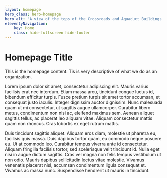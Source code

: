 ```yaml
---
layout: homepage
hero_class: hero-homepage
hero_alt: "A view of the tops of the Crossroads and Aquaduct Buildings in downtown Rochester, including rhe statue of Mercury atop the Aquaduct Building, against a blue sky."
eleventyNavigation:
    key: Home
    class: hide-fullscreen hide-footer
---
```

# Homepage Title

This is the homepage content.  Tis is very descriptive of what we do as an organization.

Lorem ipsum dolor sit amet, consectetur adipiscing elit. Mauris varius facilisis erat nec interdum. Etiam massa arcu, tincidunt congue luctus id, bibendum efficitur turpis. Fusce pretium turpis sit amet tortor accumsan, et consequat justo iaculis. Integer dignissim auctor dignissim. Nunc malesuada quam ut mi consectetur, ut sagittis augue ullamcorper. Curabitur libero metus, condimentum non nisi ac, eleifend maximus sem. Aenean aliquet sagittis tellus, ac placerat leo aliquam vitae. Aliquam consectetur mattis quam non rhoncus. Cras lobortis ex eget rutrum mattis.

Duis tincidunt sagittis aliquet. Aliquam eros diam, molestie ut pharetra eu, facilisis quis massa. Duis dapibus tortor quam, eu commodo neque posuere eu. Ut at commodo leo. Curabitur tempus viverra ante id consectetur. Aliquam fringilla facilisis tortor, sed scelerisque velit tincidunt id. Nulla eget nisi in augue dictum sagittis. Cras vel magna non felis tempus vestibulum ut non odio. Mauris dapibus sollicitudin lectus vitae molestie. Vivamus venenatis placerat nisl, accumsan condimentum ligula consequat et. Vivamus ac massa nunc. Suspendisse hendrerit ut mauris in tincidunt. 
